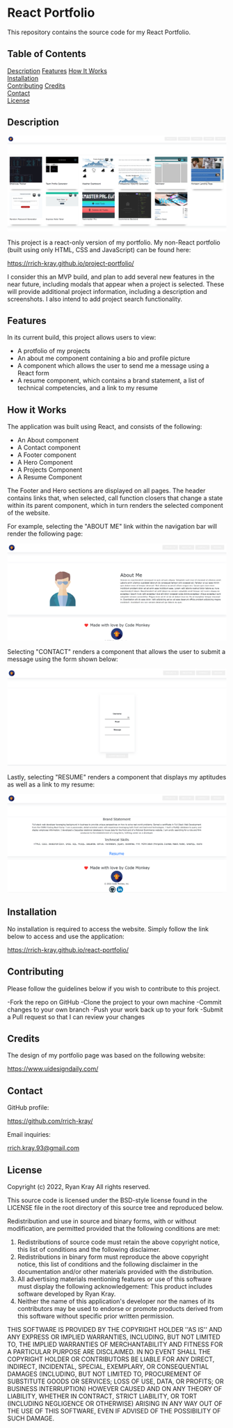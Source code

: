 # React Portfolio

This repository contains the source code for my React Portfolio.

## Table of Contents

[Description](#Description)
[Features](#Features)
[How It Works](#How-It-Works)  
[Installation](#Installation)  
[Contributing](#Contributing)
[Credits](#Credits)  
[Contact](#Contact)  
[License](#License)

## Description

![main screenshot](./public/assets/images/screen1.png)

This project is a react-only version of my portfolio. My non-React portfolio (built using only HTML, CSS and JavaScript) can be found here:

https://rrich-kray.github.io/project-portfolio/

I consider this an MVP build, and plan to add several new features in the near future, including modals that appear when a project is selected. These will provide additional project information, including a description and screenshots. I also intend to add project search functionality.

## Features

In its current build, this project allows users to view:

- A protfolio of my projects
- An about me component containing a bio and profile picture
- A component which allows the user to send me a message using a React form
- A resume component, which contains a brand statement, a list of technical competencies, and a link to my resume

## How it Works

The application was built using React, and consists of the following:

- An About component
- A Contact component
- A Footer component
- A Hero Component
- A Projects Component
- A Resume Component

The Footer and Hero sections are displayed on all pages. The header contains links that, when selected, call function closers that change a state within its parent component, which in turn renders the selected component of the website.

For example, selecting the "ABOUT ME" link within the navigation bar will render the following page:

![main screenshot](./public/assets/images/screen2.png)

Selecting "CONTACT" renders a component that allows the user to submit a message using the form shown below:

![main screenshot](./public/assets/images/screen3.png)

Lastly, selecting "RESUME" renders a component that displays my aptitudes as well as a link to my resume:

![main screenshot](./public/assets/images/screen4.png)

## Installation

No installation is required to access the website. Simply follow the link below to access and use the application:

https://rrich-kray.github.io/react-portfolio/

## Contributing

Please follow the guidelines below if you wish to contribute to this project.

-Fork the repo on GitHub
-Clone the project to your own machine
-Commit changes to your own branch
-Push your work back up to your fork
-Submit a Pull request so that I can review your changes

## Credits

The design of my portfolio page was based on the following website:

https://www.uidesigndaily.com/

## Contact

GitHub profile:

https://github.com/rrich-kray/

Email inquiries:

rrich.kray.93@gmail.com

## License

Copyright (c) 2022, Ryan Kray
All rights reserved.

This source code is licensed under the BSD-style license found in the LICENSE file in the root directory of this source tree and reproduced below.

Redistribution and use in source and binary forms, with or without modification, are permitted provided that the following conditions are met:

1. Redistributions of source code must retain the above copyright notice, this list of conditions and the following disclaimer.
2. Redistributions in binary form must reproduce the above copyright notice, this list of conditions and the following disclaimer in the documentation and/or other materials provided with the distribution.
3. All advertising materials mentioning features or use of this software must display the following acknowledgement: This product includes software developed by Ryan Kray.
4. Neither the name of this application's developer nor the names of its contributors may be used to endorse or promote products derived from this software without specific prior written permission.

THIS SOFTWARE IS PROVIDED BY THE COPYRIGHT HOLDER ''AS IS'' AND ANY EXPRESS OR IMPLIED WARRANTIES, INCLUDING, BUT NOT LIMITED TO, THE IMPLIED WARRANTIES OF MERCHANTABILITY AND FITNESS FOR A PARTICULAR PURPOSE ARE DISCLAIMED. IN NO EVENT SHALL THE COPYRIGHT HOLDER OR CONTRIBUTORS BE LIABLE FOR ANY DIRECT, INDIRECT, INCIDENTAL, SPECIAL, EXEMPLARY, OR CONSEQUENTIAL DAMAGES (INCLUDING, BUT NOT LIMITED TO, PROCUREMENT OF SUBSTITUTE GOODS OR SERVICES; LOSS OF USE, DATA, OR PROFITS; OR BUSINESS INTERRUPTION) HOWEVER CAUSED AND ON ANY THEORY OF LIABILITY, WHETHER IN CONTRACT, STRICT LIABILITY, OR TORT (INCLUDING NEGLIGENCE OR OTHERWISE) ARISING IN ANY WAY OUT OF THE USE OF THIS SOFTWARE, EVEN IF ADVISED OF THE POSSIBILITY OF SUCH DAMAGE.

